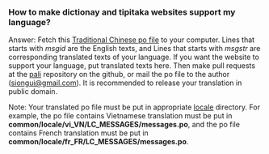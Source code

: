 ### How to make dictionay and tipitaka websites support my language?

Answer: Fetch this [Traditional Chinese po file](https://github.com/siongui/pali/blob/master/common/locale/zh_TW/LC_MESSAGES/messages.po) to your computer. Lines that starts with <em>msgid</em> are the English texts, and Lines that starts with <em>msgstr</em> are corresponding translated texts of your language. If you want the website to support your language, put translated texts here. Then make pull requests at the [pali](https://github.com/siongui/pali) repository on the github, or mail the po file to the author (siongui@gmail.com). It is recommended to release your translation in public domain.

Note: Your translated po file must be put in appropriate [locale](http://www.roseindia.net/tutorials/I18N/locales-list.shtml) directory. For example, the po file contains Vietnamese translation must be put in <strong>common/locale/vi_VN/LC_MESSAGES/messages.po</strong>, and the po file contains French translation must be put in <strong>common/locale/fr_FR/LC_MESSAGES/messages.po</strong>.
